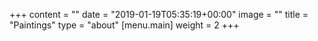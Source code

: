 +++
content = ""
date = "2019-01-19T05:35:19+00:00"
image = ""
title = "Paintings"
type = "about"
[menu.main]
weight = 2
+++
